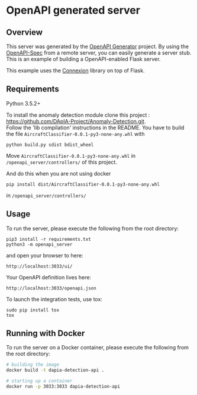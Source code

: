 # OpenAPI generated server

## Overview
This server was generated by the [OpenAPI Generator](https://openapi-generator.tech) project. By using the
[OpenAPI-Spec](https://openapis.org) from a remote server, you can easily generate a server stub.  This
is an example of building a OpenAPI-enabled Flask server.

This example uses the [Connexion](https://github.com/zalando/connexion) library on top of Flask.

## Requirements
Python 3.5.2+

To install the anomaly detection module clone this project : https://github.com/DApIA-Project/Anomaly-Detection.git. \
Follow the 'lib compilation' instructions in the README. You have to build the file `AircraftClassifier-0.0.1-py3-none-any.whl` with 
```
python build.py sdist bdist_wheel
```
Move `AircraftClassifier-0.0.1-py3-none-any.whl` in `/openapi_server/controllers/` of this project.

And do this when you are not using docker
```
pip install dist/AircraftClassifier-0.0.1-py3-none-any.whl
``` 
in `/openapi_server/controllers/`

## Usage
To run the server, please execute the following from the root directory:

```
pip3 install -r requirements.txt
python3 -m openapi_server
```

and open your browser to here:

```
http://localhost:3033/ui/
```

Your OpenAPI definition lives here:

```
http://localhost:3033/openapi.json
```

To launch the integration tests, use tox:
```
sudo pip install tox
tox
```

## Running with Docker

To run the server on a Docker container, please execute the following from the root directory:

```bash
# building the image
docker build -t dapia-detection-api .

# starting up a container
docker run -p 3033:3033 dapia-detection-api
```

